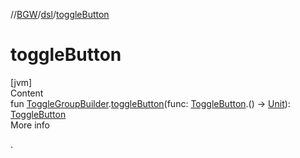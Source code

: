 //[BGW](../../index.md)/[dsl](index.md)/[toggleButton](toggle-button.md)



# toggleButton  
[jvm]  
Content  
fun [ToggleGroupBuilder](-toggle-group-builder/index.md).[toggleButton](toggle-button.md)(func: [ToggleButton](../tools.aqua.bgw.elements.uielements/-toggle-button/index.md).() -> [Unit](https://kotlinlang.org/api/latest/jvm/stdlib/kotlin/-unit/index.html)): [ToggleButton](../tools.aqua.bgw.elements.uielements/-toggle-button/index.md)  
More info  


.

  



